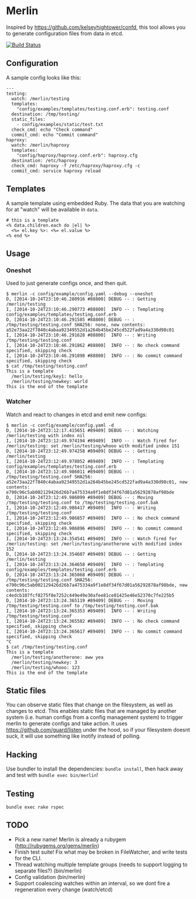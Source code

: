 # Merlin

Inspired by https://github.com/kelseyhightower/confd, this tool allows you to generate configuration files from data in etcd.

[![Build Status](https://travis-ci.org/byxorna/merlin.png?branch=master)](https://travis-ci.org/byxorna/merlin) 

## Configuration

A sample config looks like this:

    ---
    testing:
      watch: /merlin/testing
      templates:
        "config/examples/templates/testing.conf.erb": testing.conf
      destination: /tmp/testing/
      static_files:
        - config/examples/static/test.txt
      check_cmd: echo "Check command"
      commit_cmd: echo "Commit command"
    haproxy:
      watch: /merlin/haproxy
      templates:
        "config/haproxy/haproxy.conf.erb": haproxy.cfg
      destination: /etc/haproxy
      check_cmd: haproxy -f /etc/haproxy/haproxy.cfg -c
      commit_cmd: service haproxy reload

## Templates

A sample template using embedded Ruby. The data that you are watching for at "watch" will be available in ```data```.

    # this is a template
    <% data.children.each do |el| %>
      <%= el.key %>: <%= el.value %>
    <% end %>


## Usage

### Oneshot

Used to just generate configs once, and then quit.

    $ merlin -c config/example/config.yaml --debug --oneshot
    D, [2014-10-24T23:10:46.280916 #88800] DEBUG -- : Getting /merlin/testing
    I, [2014-10-24T23:10:46.290773 #88800]  INFO -- : Templating config/examples/templates/testing.conf.erb
    D, [2014-10-24T23:10:46.291585 #88800] DEBUG -- : /tmp/testing/testing.conf SHA256: none, new contents: a52e73aa22f7840c4abaa92349552d1a264b45be245cd522fad9a4a330d98c01
    I, [2014-10-24T23:10:46.291628 #88800]  INFO -- : Writing /tmp/testing/testing.conf
    I, [2014-10-24T23:10:46.291862 #88800]  INFO -- : No check command specified, skipping check
    I, [2014-10-24T23:10:46.291898 #88800]  INFO -- : No commit command specified, skipping check
    $ cat /tmp/testing/testing.conf
    This is a template
      /merlin/testing/key1: hello
      /merlin/testing/newkey: world
    This is the end of the template

### Watcher

Watch and react to changes in etcd and emit new configs:

    $ merlin -c config/example/config.yaml -d
    D, [2014-10-24T23:12:17.415651 #89409] DEBUG -- : Watching /merlin/testing with index nil
    I, [2014-10-24T23:12:49.974194 #89409]  INFO -- : Watch fired for /merlin/testing: set /merlin/testing/whooo with modified index 151
    D, [2014-10-24T23:12:49.974258 #89409] DEBUG -- : Getting /merlin/testing
    I, [2014-10-24T23:12:49.978052 #89409]  INFO -- : Templating config/examples/templates/testing.conf.erb
    D, [2014-10-24T23:12:49.986011 #89409] DEBUG -- : /tmp/testing/testing.conf SHA256: a52e73aa22f7840c4abaa92349552d1a264b45be245cd522fad9a4a330d98c01, new contents: e790c96c5ab002129426d26b7a475334a9f1e8df34f67d01a56292878af98bde
    D, [2014-10-24T23:12:49.986099 #89409] DEBUG -- : Moving /tmp/testing/testing.conf to /tmp/testing/testing.conf.bak
    I, [2014-10-24T23:12:49.986417 #89409]  INFO -- : Writing /tmp/testing/testing.conf
    I, [2014-10-24T23:12:49.986857 #89409]  INFO -- : No check command specified, skipping check
    I, [2014-10-24T23:12:49.986896 #89409]  INFO -- : No commit command specified, skipping check
    I, [2014-10-24T23:13:24.354541 #89409]  INFO -- : Watch fired for /merlin/testing: set /merlin/testing/anotherone with modified index 152
    D, [2014-10-24T23:13:24.354607 #89409] DEBUG -- : Getting /merlin/testing
    I, [2014-10-24T23:13:24.364658 #89409]  INFO -- : Templating config/examples/templates/testing.conf.erb
    D, [2014-10-24T23:13:24.365068 #89409] DEBUG -- : /tmp/testing/testing.conf SHA256: e790c96c5ab002129426d26b7a475334a9f1e8df34f67d01a56292878af98bde, new contents: c4edcb107fcf8275f8e7252c449e49e30afee81ce01425e46e52370c7fe225b5
    D, [2014-10-24T23:13:24.365119 #89409] DEBUG -- : Moving /tmp/testing/testing.conf to /tmp/testing/testing.conf.bak
    I, [2014-10-24T23:13:24.365353 #89409]  INFO -- : Writing /tmp/testing/testing.conf
    I, [2014-10-24T23:13:24.365582 #89409]  INFO -- : No check command specified, skipping check
    I, [2014-10-24T23:13:24.365617 #89409]  INFO -- : No commit command specified, skipping check
    ^C
    $ cat /tmp/testing/testing.conf
    This is a template
      /merlin/testing/anotherone: aww yea
      /merlin/testing/newkey: 3
      /merlin/testing/whooo: 123
    This is the end of the template

## Static files

You can observe static files that change on the filesystem, as well as changes to etcd. This enables static files that are managed by another system (i.e. human configs from a config management system) to trigger merlin to generate configs and take action. It uses https://github.com/guard/listen under the hood, so if your filesystem doesnt suck, it will use something like inotify instead of polling.

## Hacking

Use bundler to install the dependencies: ```bundle install```, then hack away and test with ```bundle exec bin/merlin```!

## Testing

```bundle exec rake rspec```

## TODO

* Pick a new name! Merlin is already a rubygem (http://rubygems.org/gems/merlin)
* Finish test suite! Fix what may be broken in FileWatcher, and write tests for the CLI.
* Thread watching multiple template groups (needs to support logging to separate files?) (bin/merlin)
* Config validation (bin/merlin)
* Support coalescing watches within an interval, so we dont fire a regeneration every change (watch/etcd)


